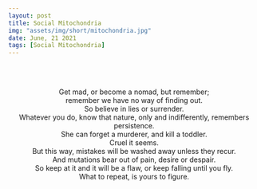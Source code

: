 ```yaml
---
layout: post
title: Social Mitochondria
img: "assets/img/short/mitochondria.jpg"
date: June, 21 2021
tags: [Social Mitochondria]
---
```

  
<br><br>
<div align="center">

Get mad, or become a nomad, but remember; <br>
remember we have no way of finding out. <br>
So believe in lies or surrender. <br>
Whatever you do, know that nature, only and indifferently, remembers persistence. <br>
She can forget a murderer, and kill a toddler. <br>
Cruel it seems. <br>
But this way, mistakes will be washed away unless they recur. <br>
And mutations bear out of pain, desire or despair. <br>
So keep at it and it will be a flaw, or keep falling until you fly. <br>
What to repeat, is yours to figure.
<br>




</div>
<br><br>
<br><br>
<br><br>
<br><br>
<br><br>
<br><br>
